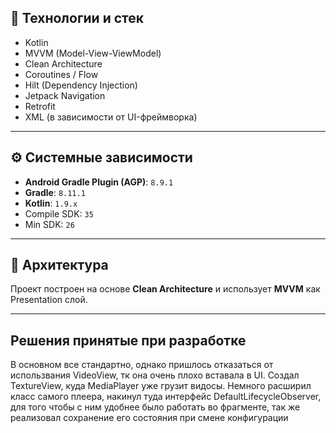 ## 🔧 Технологии и стек

- Kotlin
- MVVM (Model-View-ViewModel)
- Clean Architecture
- Coroutines / Flow
- Hilt (Dependency Injection)
- Jetpack Navigation
- Retrofit
- XML (в зависимости от UI-фреймворка)

---

## ⚙️ Системные зависимости

- **Android Gradle Plugin (AGP)**: `8.9.1`
- **Gradle**: `8.11.1`
- **Kotlin**: `1.9.x`
- Compile SDK: `35`
- Min SDK: `26`

---

## 🧱 Архитектура

Проект построен на основе **Clean Architecture** и использует **MVVM** как Presentation слой. 

---

## Решения принятые при разработке

В основном все стандартно, однако пришлось отказаться от использвания VideoView, тк она очень плохо вставала в UI. Создал TextureView, куда MediaPlayer уже грузит видосы.
Немного расширил класс самого плеера, накинул туда интерфейс DefaultLifecycleObserver, для того чтобы с ним удобнее было работать во фрагменте, так же реализовал сохранение его состояния при смене конфигурации
